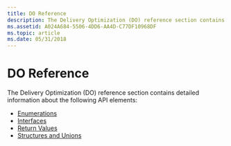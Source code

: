 ```yaml
---
title: DO Reference
description: The Delivery Optimization (DO) reference section contains detailed information about the following API elements.
ms.assetid: A024A684-5506-4DD6-AA4D-C77DF10968DF
ms.topic: article
ms.date: 05/31/2018
---
```


# DO Reference

The Delivery Optimization (DO) reference section contains detailed information about the following API elements:

-   [Enumerations](do-enumerations.md)
-   [Interfaces](do-interfaces.md)
-   [Return Values](do-return-values.md)
-   [Structures and Unions](do-structures-and-unions.md)

 

 




